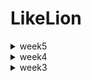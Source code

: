 # LikeLion

<details>
<summary>week5</summary>
<div markdown="1">

## 221017

별찍기 알고리즘
db와 프로젝트 연결 (jdbc)
환경변수를 이용한 host, user, pw암호화
connection, preparedStatement를 이용한 insert, select
병원정보 insert
html, css 기초

## 221018

별찍기 알고리즘2
connection의 분리 추상클래스, 클래스
insert테스트 케이스 작성


</div>
</details>

<details>
<summary>week4</summary>
<div markdown="1">

## 221011 (알고리즘, Docker, MySQL)

Programmers_12931 : 자릿수 더하기

## 221012 (csv parser)

domain

  * Hospital : 데이터를 저장할 클래스 정의
parser

  * Parser : T를 리턴하는 parse 함수를 가지고 있는 interface (HospitalParser처럼 응용가능)

  * HospitalParser : 파일은 ,로 분리 후 0인덱스 값을 Hospital 형태로 리턴
LineReader : 각 줄을 읽어 T 형태로 리턴
Main : 서울시 병의원 위치 정보.csv를 가져와 사이즈와 id 출력

## 221013 (SelectionSort, .sql 형식으로 데이터 전처리)

bubblesort

  * BubbleSort01 : 버블 정렬 알고리즘(앞에서부터 값 고정)
LikeLion-gradle Repository : .sql 형식으로 데이터 전처리 후 MySQL에 불러오기

## 221014 (InsertionSort)

insertionsort

  * InsertionSort01 : 삽입 정렬 알고리즘(이중 for문 사용)

  * InsertionSort02 : 삽입 정렬 알고리즘(재귀 함수 사용)

</div>
</details>



<details>
<summary>week3</summary>
<div markdown="1">

## 221004 (Array)

HelloWorld : Hello World 출력
  
ArrayTest : 크기가 10인 배열 만들고 1~10 넣고 출력
  
PrintChange, PrintChange2 : 거스름돈 문제
Even_Odd : 홀수 짝수 문제
  
Even_Odd_1161 : 정수를 입력 받아 홀수 짝수 문제
  
## 221005 (Interface, List)

randomCalculator

  * interface를 만들어 랜덤한 수

  * 특정한 수 생성 함수 만든 후 사칙연산(baseNum 이용한 생성자 추가)
Calculator, CalculatorMain : 매개 변수 2개를 이용하여 사칙연산
Collection

  * List를 이용하여 임의의 이름 출력

  * 5명의 정보(반, 이름, 깃주소) 출력
  
## 221006 (List, Set, Map)
  
Student_List : List를 활용하여 학생이름 5명 출력

SetExercise : Set 테스트

randomNumberSet : 50개 랜덤한 수 생성 후 중복 제거

randomAlphabetSet : 50개 랜덤한 알파벳 생성 후 중복 제거

MapTest

 * Map에 이름과 깃주소를 넣고 출력

 * 깃주소를 하나 가져와서 알파벳별, 알파벳이 아닌 문자별 개수 출력

 * 문자열 알파벳 개수 출력
File

 * 파일에서 읽어서 한글자, 두글자, n글자 출력

 * 파일목록 출력

 * 1줄, n줄 읽기
  
## 221007 (대용량파일 불러오기)

MiniProject : 2021년 인구관련연간 자료를 활용하여 2021 서울에서 가장 많이 이사간 지역은 어디인지 알아내기

 * 파일 생성 및 작성

 * 모든 전입 전출 경우의 수, 특정 전출에 따른 모든 전입 경우의 수, 특정 전입 전출 경우의 수 출력

 * 히트맵을 위한 데이터 전처리 후 히트맵 그리기
ReadFile : 파일 읽어서 출력

</div>
</details>

